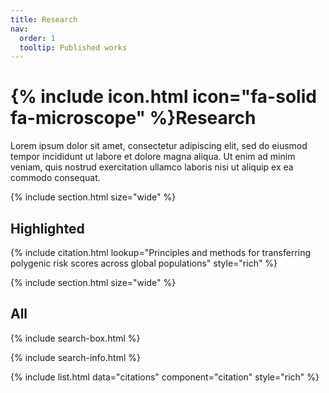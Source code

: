 ```yaml
---
title: Research
nav:
  order: 1
  tooltip: Published works
---
```


# {% include icon.html icon="fa-solid fa-microscope" %}Research

Lorem ipsum dolor sit amet, consectetur adipiscing elit, sed do eiusmod tempor incididunt ut labore et dolore magna aliqua.
Ut enim ad minim veniam, quis nostrud exercitation ullamco laboris nisi ut aliquip ex ea commodo consequat.

{% include section.html size="wide" %}

## Highlighted

{% include citation.html lookup="Principles and methods for transferring polygenic risk scores across global populations" style="rich" %}

{% include section.html size="wide" %}

## All

{% include search-box.html %}

{% include search-info.html %}

{% include list.html data="citations" component="citation" style="rich" %}
